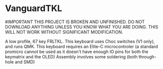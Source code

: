 # VanguardTKL

#*IMPORTANT*
THIS PROJECT IS BROKEN AND UNFINISHED. DO NOT DOWNLOAD ANYTHING UNLESS YOU KNOW WHAT YOU ARE DOING. THIS WILL NOT WORK WITHOUT SIGNIFICANT MODIFICATION.


A low profile, 67 key FRLTKL. This keyboard uses Choc switches (V1 only), and runs QMK. This keyboard requires an Elite-C microcontroler (a standard promicro cannot be used as it doesn't have enough IO pins for both the keymatrix and the OLED) Assembly involves some soldering (both through-hole and SMD)
